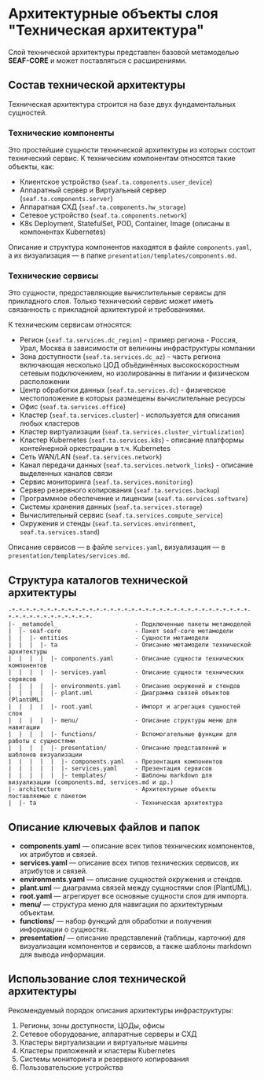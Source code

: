 # Архитектурные объекты слоя "Техническая архитектура"
Слой технической архитектуры представлен базовой метамоделью **SEAF-CORE** и может поставляться с расширениями.
## Состав технической архитектуры
Техническая архитектура строится на базе двух фундаментальных сущностей.

### Технические компоненты
Это простейшие сущности технической архитектуры из которых состоит технический сервис.
К техническим компонентам относятся такие объекты, как:
* Клиентское устройство (`seaf.ta.components.user_device`)
* Аппаратный сервер и Виртуальный сервер (`seaf.ta.components.server`)
* Аппаратная СХД (`seaf.ta.components.hw_storage`)
* Сетевое устройство (`seaf.ta.components.network`)
* K8s Deployment, StatefulSet, POD, Container, Image (описаны в компонентах Kubernetes)

Описание и структура компонентов находятся в файле `components.yaml`, а их визуализация — в папке `presentation/templates/components.md`.

### Технические сервисы
Это сущности, предоставляющие вычислительные сервисы для прикладного слоя. Только технический сервис может иметь связанность с прикладной архитектурой и требованиями.

К техническим сервисам относятся:
* Регион (`seaf.ta.services.dc_region`) - пример региона - Россия, Урал, Москва в зависимости от величины инфраструктуры компании
* Зона доступности (`seaf.ta.services.dc_az`) - часть региона включающая несколько ЦОД объёдинённых высокоскоростным сетевым подключением, но изолированны в питании и физическом расположении
* Центр обработки данных (`seaf.ta.services.dc`) - физическое местоположение в которых размещены вычислительные ресурсы
* Офис (`seaf.ta.services.office`)
* Кластер (`seaf.ta.services.cluster`) - используется для описания любых кластеров
* Кластер виртуализации (`seaf.ta.services.cluster_virtualization`)
* Кластер Kubernetes (`seaf.ta.services.k8s`) - описание платформы контейнерной оркестрации в т.ч. Kubernetes
* Сеть WAN/LAN (`seaf.ta.services.network`)
* Канал передачи данных (`seaf.ta.services.network_links`) - описание выделенных каналов связи
* Сервис мониторинга (`seaf.ta.services.monitoring`)
* Сервер резервного копирования (`seaf.ta.services.backup`)
* Программное обеспечение и лицензии (`seaf.ta.services.software`)
* Системы хранения данных (`seaf.ta.services.storage`)
* Вычислительный сервис (`seaf.ta.services.compute_service`)
* Окружения и стенды (`seaf.ta.services.environment`, `seaf.ta.services.stand`)

Описание сервисов — в файле `services.yaml`, визуализация — в `presentation/templates/services.md`.

## Структура каталогов технической архитектуры
    -*-*-*-*-*-*-*-*-*-*-*-*-*-*-*-*-*-*-*-*-*-*-*-*-*-*-*-*-*-*-*-*-*-*-*-*-*-*-*-*-*-*-*-*-*-*-
    |- _metamodel_                      - Подключенные пакеты метамоделей
    |  |- seaf-core                     - Пакет seaf-core метамодели
    |  |  |- entities                   - Сущности метамодели
    |  |  |  |- ta                      - Описание метамодели технической архитектуры
    |  |  |  |  |- components.yaml      - Описание сущности технических компонентов
    |  |  |  |  |- services.yaml        - Описание сущности технических сервисов 
    |  |  |  |  |- environments.yaml    - Описание окружений и стендов
    |  |  |  |  |- plant.uml            - Диаграмма связей объектов (PlantUML)
    |  |  |  |  |- root.yaml            - Импорт и агрегация сущностей слоя
    |  |  |  |  |- menu/                - Описание структуры меню для навигации
    |  |  |  |  |- functions/           - Вспомогательные функции для работы с сущностями
    |  |  |  |  |- presentation/        - Описание представлений и шаблонов визуализации
    |  |  |  |  |  |- components.yaml   - Презентация компонентов
    |  |  |  |  |  |- services.yaml     - Презентация сервисов
    |  |  |  |  |  |- templates/        - Шаблоны markdown для визуализации (components.md, services.md и др.)
    |- architecture                     - Архитектурные объекты поставляемые с пакетом
    |  |- ta                            - Техническая архитектура

## Описание ключевых файлов и папок

- **components.yaml** — описание всех типов технических компонентов, их атрибутов и связей.
- **services.yaml** — описание всех типов технических сервисов, их атрибутов и связей.
- **environments.yaml** — описание сущностей окружения и стендов.
- **plant.uml** — диаграмма связей между сущностями слоя (PlantUML).
- **root.yaml** — агрегирует все основные сущности слоя для импорта.
- **menu/** — структура меню для навигации по архитектурным объектам.
- **functions/** — набор функций для обработки и получения информации о сущностях.
- **presentation/** — описание представлений (таблицы, карточки) для визуализации компонентов и сервисов, а также шаблоны markdown для вывода информации.

## Использование слоя технической архитектуры
Рекомендуемый порядок описания архитектуры инфраструктуры:
1. Регионы, зоны доступности, ЦОДы, офисы
2. Сетевое оборудование, аппаратные серверы и СХД
3. Кластеры виртуализации и виртуальные машины
4. Кластеры приложений и кластеры Kubernetes
5. Системы мониторинга и резервного копирования
6. Пользовательские устройства